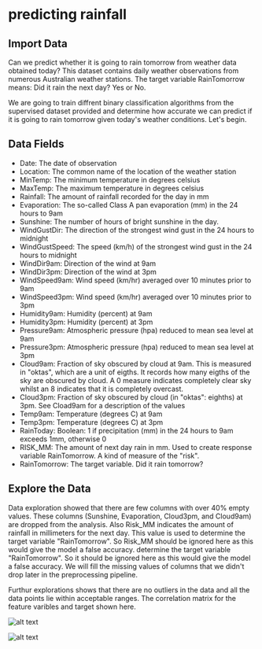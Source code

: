 # predicting rainfall

## Import Data

Can we predict whether it is going to rain tomorrow from weather data obtained today? This dataset contains daily weather observations from numerous Australian weather stations. The target variable RainTomorrow means: Did it rain the next day? Yes or No.

We are going to train diffrent binary classification algorithms from the supervised dataset provided and determine how accurate we can predict if it is going to rain tomorrow given today's weather conditions. Let's begin.

## Data Fields

* Date: The date of observation
* Location: The common name of the location of the weather station
* MinTemp: The minimum temperature in degrees celsius
* MaxTemp: The maximum temperature in degrees celsius
* Rainfall: The amount of rainfall recorded for the day in mm
* Evaporation: The so-called Class A pan evaporation (mm) in the 24 hours to 9am
* Sunshine: The number of hours of bright sunshine in the day.
* WindGustDir: The direction of the strongest wind gust in the 24 hours to midnight
* WindGustSpeed: The speed (km/h) of the strongest wind gust in the 24 hours to midnight
* WindDir9am: Direction of the wind at 9am
* WindDir3pm: Direction of the wind at 3pm
* WindSpeed9am: Wind speed (km/hr) averaged over 10 minutes prior to 9am
* WindSpeed3pm: Wind speed (km/hr) averaged over 10 minutes prior to 3pm
* Humidity9am: Humidity (percent) at 9am
* Humidity3pm: Humidity (percent) at 3pm
* Pressure9am: Atmospheric pressure (hpa) reduced to mean sea level at 9am
* Pressure3pm: Atmospheric pressure (hpa) reduced to mean sea level at 3pm
* Cloud9am: Fraction of sky obscured by cloud at 9am. This is measured in "oktas", which are a unit of eigths. It records how many eigths of the sky are obscured by cloud. A 0 measure indicates completely clear sky whilst an 8 indicates that it is completely overcast.
* Cloud3pm: Fraction of sky obscured by cloud (in "oktas": eighths) at 3pm. See Cload9am for a description of the values
* Temp9am: Temperature (degrees C) at 9am
* Temp3pm: Temperature (degrees C) at 3pm
* RainToday: Boolean: 1 if precipitation (mm) in the 24 hours to 9am exceeds 1mm, otherwise 0
* RISK_MM: The amount of next day rain in mm. Used to create response variable RainTomorrow. A kind of measure of the "risk".
* RainTomorrow: The target variable. Did it rain tomorrow?

## Explore the Data

Data exploration showed that there are few columns with over 40% empty values. These columns (Sunshine, Evaporation, Cloud3pm, and Cloud9am) are dropped from the analysis. Also Risk_MM indicates  the amount of rainfall in millimeters for the next day. This value is used to determine the target variable "RainTomorrow". So Risk_MM should be ignored here as this would give the model a false accuracy. 
determine the target variable "RainTomorrow". So it should be ignored here as this would give the model a false accuracy. We will fill the missing values of columns that we didn't drop later in the preprocessing pipeline.

Furthur explorations shows that there are no outliers in the data and all the data points lie within acceptable ranges.
The correlation matrix for the feature varibles and target shown here.

![alt text](https://github.com/dinushawiki/predicting_rainfall/master/correlation_matrix.png?raw=true)

![alt text](https://github.com/dinushawiki/predicting_rainfall/master/correlation_matrix.png?raw=true)

